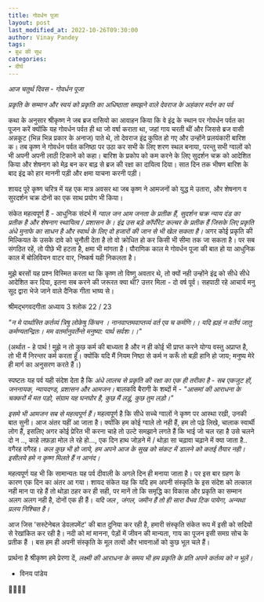 ```yaml
---
title: गोवर्धन पूजा
layout: post
last_modified_at: 2022-10-26T09:30:00
author: Vinay Pandey
tags:
- बुध की सुध
categories:
- दीर्घ
---
```

*आज चतुर्थ दिवस - गोवर्धन पूजा*

*प्रकृति के सम्मान और स्वयं को प्रकृति का अधिष्ठाता समझने वाले देवराज के अहंकार मर्दन का पर्व* 

कथा के अनुसार श्रीकृष्ण ने जब ब्रज वासियो का आवाहन किया कि वे इंद्र के स्थान पर गोवर्धन पर्वत का पूजन करें क्योंकि यह गोवर्धन पर्वत ही था जो वर्षा कराता था, जहां गाय चरती थीं और जिससे ब्रज वासी अन्नकूट (भिन्न भिन्न प्रकार के अनाज) पाते थे, तो देवराज इंद्र कुपित हो गए और उन्होंने प्रलयंकारी बारिश क। तब कृष्ण ने गोवर्धन पर्वत कनिष्ठा पर उठा कर सभी के लिए शरण स्थल बनाया, परन्तु सभी ग्वालों को भी अपनी अपनी लाठी टिकाने को कहा। बारिश के प्रकोप को कम करने के लिए सुदर्शन चक्र को आदेशित किया और शेषनाग को मेढ़ बन कर बाढ़ से ब्रज की रक्षा का दायित्व दिया।  सात दिन तक भीषण बारिश के बाद इंद्र को हार माननी पड़ी और क्षमा याचना करनी पड़ी।

शायद पूरे कृष्ण चरित्र में यह एक मात्र अवसर था जब कृष्ण ने आमजनों को युद्ध मे उतारा, और शेषनाग व सुरदर्शन चक्र दोनों का एक साथ प्रयोग भी किया।

संकेत महत्वपूर्ण हैं -
आधुनिक संदर्भ में *ग्वाल जन आम जनता के प्रतीक हैं, सुदर्शन चक्र न्याय दंड का प्रतीक है और शेषनाग  स्थायित्व / प्रशासन के। इंद्र उस बड़े कॉर्पोरेट कल्चर के प्रतीक हैं जिसके लिए प्रकृति अंधे मुनाफे का साधन है और स्वार्थ के लिए वो हजारों की जान से भी खेल सकता है।* अगर कोई प्रकृति की मिल्कियत के उसके दावे को चुनौती देता है तो वो क्रोधित हो कर किसी भी सीमा तक जा सकता है। पर सब संगठित रहें, तो पीछे भी हटता है, क्षमा भी मांगता है। पौराणिक काल मे गोवर्धन पूजा की बात हो या आधुनिक काल में बोलिवियन वाटर वार, निष्कर्ष यही निकलता है।

मुझे बरसों यह प्रश्न विस्मित करता था कि कृष्ण तो विष्णु अवतार थे, तो क्यों नही उन्होंने इंद्र को सीधे सीधे आदेशित कर दिया, इतना सब करने की जरूरत क्या थी? उत्तर मिला - दो वर्ष पूर्व। सहपाठी रहे आचार्य मनु सूद द्वारा भेजे जाने वाले दैनिक गीता भाष्य से। 

श्रीमद्भगवदगीता अध्याय 3 श्लोक 22 / 23 

_"न मे पार्थास्ति कर्तव्यं त्रिषु लोकेषु किंचन ।_ 
_नानवाप्तमवाप्तव्यं वर्त एव च कर्मणि।।_
_यदि ह्यहं न वर्तेयं जातु कर्मण्यतन्द्रितः।_
_मम वतर्मानुवर्तेन्ते मनुष्या: पार्थ सर्वशः।।"_

(अर्थात - हे पार्थ ! मुझे न तो कुछ कर्म की बाध्यता है और न ही कोई भी प्राप्त करने योग्य वस्तु अप्राप्त है, तो भी मैं निरन्तर कर्म करता हूँ। क्योंकि यदि मैं नियम निष्ठा से कर्म न करूँ तो बड़ी हानि हो जाय; मनुष्य मेरे ही मार्ग का अनुसरण करते हैं।)

स्पष्टतः यह पर्व यही संदेश देता है कि *अंधे लालच से प्रकृति की रक्षा का एक ही तरीका है - सब एकजुट हों, जननायक, न्यायदण्ड, प्रशासन और आमजन।* 
बालकवि बैरागी के शब्दों में -
_"आसमां की आराधना के चक्करों में मत पड़ो,_
_संग्राम यह घनघोर है, कुछ मैं लड़ूं, कुछ तुम लड़ो।"_


*इसमे भी आमजन सब से महत्वपूर्ण हैं।* महत्वपूर्ण है कि सीधे सच्चे ग्वालों ने कृष्ण पर आस्था रखी, उनकी बात सुनी। आज अंतर यहीं आ जाता है। क्योंकि हम कोई ग्वाले तो नही हैं, हम तो पढ़े लिखे, चालाक स्वार्थी लोग हैं, इसलिए अगर कोई प्रेरित भी करना चाहे तो उल्टे समझाने लगते हैं कि भाई जो चल रहा है उसे चलने दो न .., काहे लफ़ड़ा मोल ले रहे हो..., एक दिन हाथ जोड़ने में / थोड़ा सा चढ़ावा चढ़ाने में क्या जाता है.. वगैरह वगैरह। *कल कुछ भी हो जाये, हम अपने आज के सुख को संकट में डालने को कतई तैयार नही। इसीलये हमे न कृष्ण मिलते हैं न आनंद।*

महत्वपूर्ण यह भी कि सामान्यतः यह पर्व दीवाली के अगले दिन ही मनाया जाता है। पर इस बार ग्रहण के कारण एक दिन का अंतर आ गया।  शायद संकेत यह कि यदि हम अपनी संस्कृति के इस संदेश को तत्काल नही मान पा रहे हैं तो थोड़ा ठहर कर ही सही, पर मानें तो कि समृद्धि का विकास और प्रकृति का सम्मान अलग अलग नही है, दोनों एक ही हैं। *यदि जल , जंगल, जमीन हैं तो ही सारा वैभव टिक पायेगा, अन्यथा प्रलय निश्चित है।*  

आज जिस 'सस्टेनेबल डेवलपमेंट' की बात दुनिया कर रही है, हमारी संस्कृति संकेत रूप में इसी को सदियों से रेखांकित कर रही है। नदी को मां मानना, पेड़ों में जीवन की मान्यता, गाय का पूजन इसी समग्र सोच के प्रतीक हैं । बस हम ही अपनी संस्कृति के मूल तत्वों और भावनाओं को कुछ भूल चले हैं। 

प्रार्थना है
श्रीकृष्ण हमे प्रेरणा दें, 
*लक्ष्मी की आराधना के समय भी हम प्रकृति के प्रति अपने कर्तव्य को न भूलें।* 

- विनय पांडेय

🙏🌷🌷🙏


